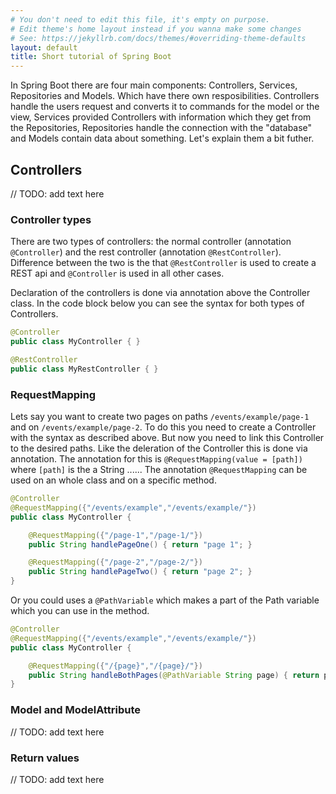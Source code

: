 ```yaml
---
# You don't need to edit this file, it's empty on purpose.
# Edit theme's home layout instead if you wanna make some changes
# See: https://jekyllrb.com/docs/themes/#overriding-theme-defaults
layout: default
title: Short tutorial of Spring Boot 
---
```


In Spring Boot there are four main components: Controllers, Services, Repositories and Models. Which have there own resposibilities. Controllers handle the users request and converts it to commands for the model or the view, Services provided Controllers with information which they get from the Repositories, Repositories handle the connection with the "database" and Models contain data about something. Let's explain them a bit futher.

## Controllers

// TODO: add text here

### Controller types

There are two types of controllers: the normal controller (annotation `@Controller`) and the rest controller (annotation `@RestController`). Difference between the two is the that `@RestController` is used to create a REST api and `@Controller` is used in all other cases.

Declaration of the controllers is done via annotation above the Controller class. In the code block below you can see the syntax for both types of Controllers.
```java
@Controller
public class MyController { }

@RestController
public class MyRestController { }
```

### RequestMapping

Lets say you want to create two pages on paths `/events/example/page-1` and on `/events/example/page-2`. To do this you need to create a Controller with the syntax as described above. But now you need to link this Controller to the desired paths. Like the deleration of the Controller this is done via annotation. The annotation for this is `@RequestMapping(value = [path])` where `[path]` is the a String ...... The annotation `@RequestMapping` can be used on an whole class and on a specific method.

```java
@Controller
@RequestMapping({"/events/example","/events/example/"})
public class MyController { 

    @RequestMapping({"/page-1","/page-1/"})
    public String handlePageOne() { return "page 1"; }

    @RequestMapping({"/page-2","/page-2/"})
    public String handlePageTwo() { return "page 2"; }
}
```

Or you could uses a `@PathVariable` which makes a part of the Path variable which you can use in the method.

```java
@Controller
@RequestMapping({"/events/example","/events/example/"})
public class MyController { 

    @RequestMapping({"/{page}","/{page}/"})
    public String handleBothPages(@PathVariable String page) { return page; }
}
```

### Model and ModelAttribute

// TODO: add text here

### Return values

// TODO: add text here